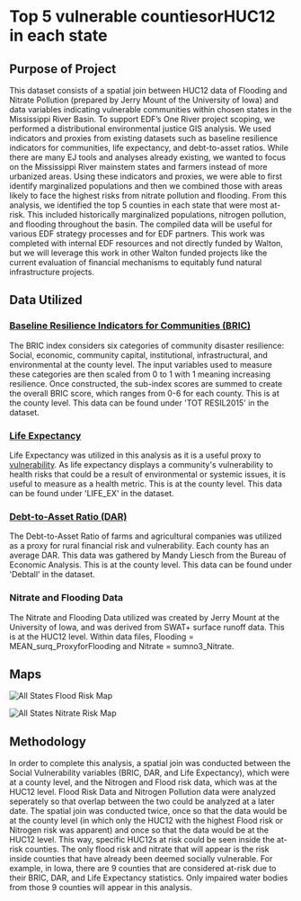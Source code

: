 # Top 5 vulnerable countiesorHUC12 in each state
## Purpose of Project
 This dataset consists of a spatial join between HUC12 data of Flooding and Nitrate Pollution (prepared by Jerry Mount of the University of Iowa) and data variables indicating vulnerable communities within chosen states in the Mississippi River Basin.
 To support EDF’s One River project scoping, we performed a distributional environmental justice GIS analysis. We used indicators and proxies from existing datasets such as baseline resilience indicators for communities, life expectancy, and debt-to-asset ratios. While there are many EJ tools and analyses already existing, we wanted to focus on the Mississippi River mainstem states and farmers instead of more urbanized areas. Using these indicators and proxies, we were able to first identify marginalized populations and then we combined those with areas likely to face the highest risks from nitrate pollution and flooding. From this analysis, we identified the top 5 counties in each state that were most at-risk. This included historically marginalized populations, nitrogen pollution, and flooding throughout the basin. The compiled data will be useful for various EDF strategy processes and for EDF partners. This work was completed with internal EDF resources and not directly funded by Walton, but we will leverage this work in other Walton funded projects like the current evaluation of financial mechanisms to equitably fund natural infrastructure projects.
## Data Utilized
### [Baseline Resilience Indicators for Communities (BRIC)](https://www.sc.edu/study/colleges_schools/artsandsciences/centers_and_institutes/hvri/data_and_resources/bric/index.php)
The BRIC index considers six categories of community disaster resilience: Social, economic, community capital, institutional, infrastructural, and environmental at the county level. The input variables used to measure these categories are then scaled from 0 to 1 with 1 meaning increasing resilience. Once constructed, the sub-index scores are summed to create the overall BRIC score, which ranges from 0-6 for each county. This is at the county level. This data can be found under 'TOT RESIL2015' in the dataset.
### [Life Expectancy](https://www.arcgis.com/home/item.html?id=c514eddc6d584e85bc2f90be25305fc8)
Life Expectancy was utilized in this analysis as it is a useful proxy to [vulnerability](https://data.oecd.org/healthstat/life-expectancy-at-birth.htm). As life expectancy displays a community's vulnerability to health risks that could be a result of environmental or systemic issues, it is useful to measure as a health metric. This is at the county level. This data can be found under 'LIFE_EX' in the dataset.
### [Debt-to-Asset Ratio (DAR)](https://www.bea.gov/data)
The Debt-to-Asset Ratio of farms and agricultural companies was utilized as a proxy for rural financial risk and vulnerability. Each county has an average DAR. This data was gathered by Mandy Liesch from the Bureau of Economic Analysis. This is at the county level. This data can be found under 'Debtall' in the dataset.
### Nitrate and Flooding Data
The Nitrate and Flooding Data utilized was created by Jerry Mount at the University of Iowa, and was derived from SWAT+ surface runoff data. This is at the HUC12 level. Within data files, Flooding = MEAN_surq_ProxyforFlooding and Nitrate = sumno3_Nitrate.  

## Maps
![All States Flood Risk Map](https://github.com/Danavh697/Top-5-vulnerable-countiesorHUC12-in-each-state/blob/cee4e73481e929677bd57f6963701929615a60b6/Maps/All_Flooding.png)

![All States Nitrate Risk Map](https://github.com/Danavh697/Top-5-vulnerable-countiesorHUC12-in-each-state/blob/cee4e73481e929677bd57f6963701929615a60b6/Maps/All_Nitrate.png)

## Methodology
In order to complete this analysis, a spatial join was conducted between the Social Vulnerability variables (BRIC, DAR, and Life Expectancy), which were at a county level, and the Nitrogen and Flood risk data, which was at the HUC12 level. Flood Risk Data and Nitrogen Pollution data were analyzed seperately so that overlap between the two could be analyzed at a later date. The spatial join was conducted twice, once so that the data would be at the county level (in which only the HUC12 with the highest Flood risk or Nitrogen risk was apparent) and once so that the data would be at the HUC12 level. This way, specific HUC12s at risk could be seen inside the at-risk counties. The only flood risk and nitrate that will appear is the risk inside counties that have already been deemed socially vulnerable. For example, in Iowa, there are 9 counties that are considered at-risk due to their BRIC, DAR, and Life Expectancy statistics. Only impaired water bodies from those 9 counties will appear in this analysis.
